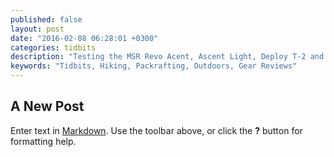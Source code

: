 ```yaml
---
published: false
layout: post
date: "2016-02-08 06:28:01 +0300"
categories: tidbits
description: "Testing the MSR Revo Acent, Ascent Light, Deploy T-2 and Flight 3 in the Austrian Alps"
keywords: "Tidbits, Hiking, Packrafting, Outdoors, Gear Reviews"
---
```


## A New Post

Enter text in [Markdown](http://daringfireball.net/projects/markdown/). Use the toolbar above, or click the **?** button for formatting help.
